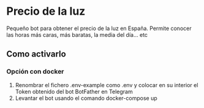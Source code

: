 # Precio de la luz

Pequeño bot para obtener el precio de la luz en España. Permite conocer las horas más caras, más baratas, la media del día... etc

## Como activarlo

### Opción con docker

1. Renombrar el fichero .env-example como .env y colocar en su interior el Token obtenido del bot BotFather en Telegram
2. Levantar el bot usando el comando docker-compose up

 